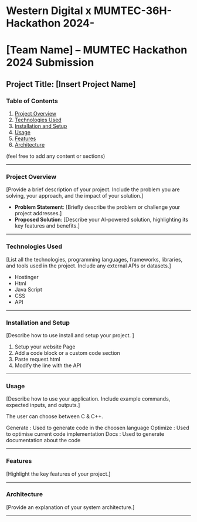 # Western Digital x MUMTEC-36H-Hackathon 2024-
# [Team Name] – MUMTEC Hackathon 2024 Submission

## Project Title: [Insert Project Name]

### Table of Contents
1. [Project Overview](#project-overview)
2. [Technologies Used](#technologies-used)
3. [Installation and Setup](#installation-and-setup)
4. [Usage](#usage)
5. [Features](#features)
6. [Architecture](#architecture)

(feel free to add any content or sections)

---

### Project Overview
[Provide a brief description of your project. Include the problem you are solving, your approach, and the impact of your solution.]

- **Problem Statement**: [Briefly describe the problem or challenge your project addresses.]
- **Proposed Solution**: [Describe your AI-powered solution, highlighting its key features and benefits.]

---

### Technologies Used
[List all the technologies, programming languages, frameworks, libraries, and tools used in the project. Include any external APIs or datasets.]

- Hostinger
- Html
- Java Script
- CSS 
- API

---

### Installation and Setup
[Describe how to use install and setup your project. ]
1. Setup your website Page 
2. Add a code block or a custom code section
3. Paste request.html
4. Modify the line with the API

--- 

### Usage
[Describe how to use your application. Include example commands, expected inputs, and outputs.]

The user can choose between C & C++.

Generate : Used to generate code in the choosen language
Optimize : Used to optimise current code implementation
Docs : Used to generate documentation about the code 

--- 

### Features
[Highlight the key features of your project.]

--- 

### Architecture
[Provide an explanation of your system architecture.]

--- 

